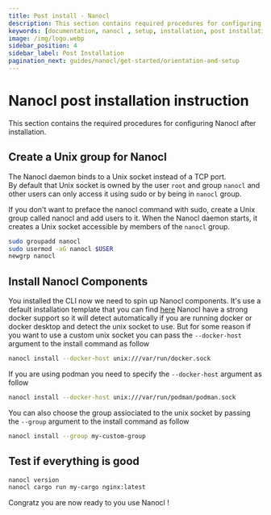 ```yaml
---
title: Post install - Nanocl
description: This section contains required procedures for configuring Nanocl after installation.
keywords: [documentation, nanocl , setup, installation, post installation]
image: /img/logo.webp
sidebar_position: 4
sidebar_label: Post Installation
pagination_next: guides/nanocl/get-started/orientation-and-setup
---
```


# Nanocl post installation instruction

This section contains the required procedures for configuring Nanocl after installation.

## Create a Unix group for Nanocl

The Nanocl daemon binds to a Unix socket instead of a TCP port. <br />
By default that Unix socket is owned by the user `root` and group `nanocl` and other users can only access it using sudo or by being in `nanocl` group. <br />

If you don't want to preface the nanocl command with sudo, create a Unix group
called nanocl and add users to it. When the Nanocl daemon starts, it creates a
Unix socket accessible by members of the `nanocl` group.
```sh
sudo groupadd nanocl
sudo usermod -aG nanocl $USER
newgrp nanocl
```

## Install Nanocl Components

You installed the CLI now we need to spin up Nanocl components.
It's use a default installation template that you can find [here][nanocl_installer]
Nanocl have a strong docker support so it will detect automatically if you are running docker or docker desktop and detect the unix socket to use.
But for some reason if you want to use a custom unix socket you can pass the `--docker-host` argument to the install command as follow

```sh
nanocl install --docker-host unix:///var/run/docker.sock
```

If you are using podman you need to specify the `--docker-host` argument as follow

```sh
nanocl install --docker-host unix:///var/run/podman/podman.sock
```

You can also choose the group assiociated to the unix socket by passing the `--group` argument to the install command as follow

```sh
nanocl install --group my-custom-group
```

## Test if everything is good
```sh
nanocl version
nanocl cargo run my-cargo nginx:latest
```

Congratz you are now ready to you use Nanocl !<br />

[nanocl_installer]: https://github.com/next-hat/nanocl/blob/nightly/installer.yml

